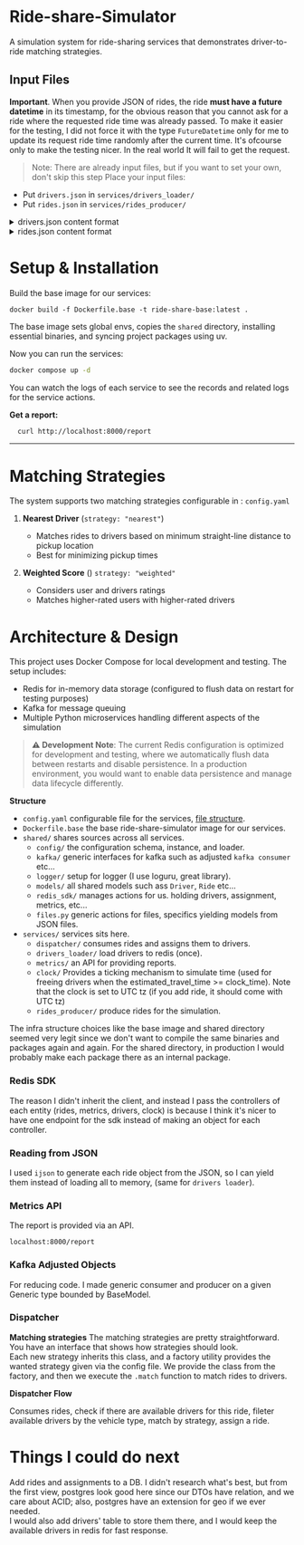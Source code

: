 # Ride-share-Simulator

A simulation system for ride-sharing services that demonstrates driver-to-ride matching strategies.

## Input Files

**Important**. When you provide JSON of rides, the ride **must have a future datetime** in its timestamp, for the
obvious reason that you cannot ask for a ride where the requested ride time was already passed. To make it easier for
the testing, I did not force it with the type `FutureDatetime` only for me to update its request ride time randomly
after the current time. It's ofcourse only to make the testing nicer. In the real world It will fail to get the request.

> Note: There are already input files, but if you want to set your own, don't skip this step
> Place your input files:

- Put `drivers.json` in `services/drivers_loader/`
- Put `rides.json` in `services/rides_producer/`

<details>
  <summary>drivers.json content format</summary>

```json
{
  "drivers": [
    {
      "id": "1",
      "name": "Alice",
      "vehicle_type": "private",
      "location": {
        "lat": 32.0853,
        "lon": 34.7818
      },
      "rating": 4.9
    },
    {
      ...
    }
  ]
}
```

</details>

<details>
  <summary>rides.json content format</summary>

```json
{
  "rides": [
    {
      "id": "1",
      "pickup": {
        "lat": 32.0830,
        "lon": 34.7805
      },
      "dropoff": {
        "lat": 37.1000,
        "lon": 36.7900
      },
      "vehicle_type": "private",
      "timestamp": "2025-09-03T15:00:00",
      "user_rating": 5
    },
    {
      ...
    }
  ]
}
```

</details>

# Setup & Installation

Build the base image for our services:

````shell
docker build -f Dockerfile.base -t ride-share-base:latest .
````

The base image sets global envs, copies the `shared` directory, installing essential binaries, and syncing project
packages using uv.

Now you can run the services:

```bash
docker compose up -d
```

You can watch the logs of each service to see the records and related logs for the service actions.

**Get a report:**

```bash
  curl http://localhost:8000/report
```

----

# Matching Strategies

The system supports two matching strategies configurable in : `config.yaml`

1. **Nearest Driver** (`strategy: "nearest"`)
    - Matches rides to drivers based on minimum straight-line distance to pickup location
    - Best for minimizing pickup times

2. **Weighted Score** () `strategy: "weighted"`
    - Considers user and drivers ratings
    - Matches higher-rated users with higher-rated drivers

# Architecture & Design

This project uses Docker Compose for local development and testing. The setup includes:

- Redis for in-memory data storage (configured to flush data on restart for testing purposes)
- Kafka for message queuing
- Multiple Python microservices handling different aspects of the simulation

> **⚠️ Development Note**:
> The current Redis configuration is optimized for development and testing, where we automatically flush data between
> restarts and disable persistence. In a production environment, you would want to enable data persistence and manage
> data lifecycle differently.

**Structure**

- `config.yaml` configurable file for the services, [file structure](shared/config/config.py).
- `Dockerfile.base` the base ride-share-simulator image for our services.
- `shared/` shares sources across all services.
    - `config/` the configuration schema, instance, and loader.
    - `kafka/` generic interfaces for kafka such as adjusted `kafka consumer` etc...
    - `logger/` setup for logger (I use loguru, great library).
    - `models/` all shared models such ass `Driver`, `Ride` etc...
    - `redis_sdk/` manages actions for us. holding drivers, assignment, metrics, etc...
    - `files.py` generic actions for files, specifics yielding models from JSON files.
- `services/` services sits here.
    - `dispatcher/` consumes rides and assigns them to drivers.
    - `drivers_loader/` load drivers to redis (once).
    - `metrics/` an API for providing reports.
    - `clock/` Provides a ticking mechanism to simulate time (used for freeing drivers when the estimated_travel_time >=
      clock_time). Note that the clock is set to UTC tz (if you add ride, it should come with UTC tz)
    - `rides_producer/` produce rides for the simulation.

The infra structure choices like the base image and shared directory seemed very legit since we don't want to compile
the same binaries and packages again and again. For the shared directory, in production I would probably make each
package there as an internal package.

### Redis SDK

The reason I didn't inherit the client, and instead I pass the controllers of each entity (rides, metrics, drivers,
clock) is because I think it's nicer to have one endpoint for the sdk instead of making an object for each controller.

### Reading from JSON

I used `ijson` to generate each ride object from the JSON, so I can yield them instead of loading all to memory, (same
for `drivers loader`).

### Metrics API

The report is provided via an API.

```http request
localhost:8000/report
```

### Kafka Adjusted Objects

For reducing code. I made generic consumer and producer on a given Generic type bounded by BaseModel.

### Dispatcher

**Matching strategies**
The matching strategies are pretty straightforward. You have an interface that shows how strategies should look.  
Each new strategy inherits this class, and a factory utility provides the wanted strategy given via the config file.
We provide the class from the factory, and then we execute the `.match` function to match rides
to drivers.

**Dispatcher Flow**

Consumes rides, check if there are available drivers for this ride, fileter available drivers by the vehicle type, match
by strategy, assign a ride.

# Things I could do next

Add rides and assignments to a DB. I didn't research what's best, but from the first view, postgres look good here
since our DTOs have relation, and we care about ACID; also, postgres have an extension for geo if we ever needed.  
I would also add drivers' table to store them there, and I would keep the available drivers in redis for fast response.
